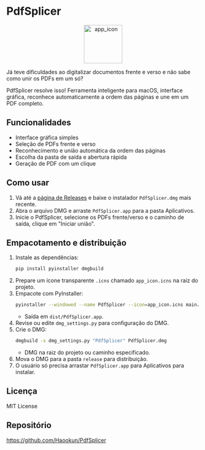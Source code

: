 # PdfSplicer

<div align="center">
  <img width="100" height="100" alt="app_icon" src="https://github.com/user-attachments/assets/a3f9089a-cf94-43be-b485-f682a43492c6" />
</div>

Já teve dificuldades ao digitalizar documentos frente e verso e não sabe como unir os PDFs em um só?

PdfSplicer resolve isso! Ferramenta inteligente para macOS, interface gráfica, reconhece automaticamente a ordem das páginas e une em um PDF completo.

## Funcionalidades
- Interface gráfica simples
- Seleção de PDFs frente e verso
- Reconhecimento e união automática da ordem das páginas
- Escolha da pasta de saída e abertura rápida
- Geração de PDF com um clique

## Como usar
1. Vá até a [página de Releases](https://github.com/Haookun/PdfSplicer/releases) e baixe o instalador `PdfSplicer.dmg` mais recente.
2. Abra o arquivo DMG e arraste `PdfSplicer.app` para a pasta Aplicativos.
3. Inicie o PdfSplicer, selecione os PDFs frente/verso e o caminho de saída, clique em "Iniciar união".

## Empacotamento e distribuição
1. Instale as dependências:
   ```bash
   pip install pyinstaller dmgbuild
   ```
2. Prepare um ícone transparente `.icns` chamado `app_icon.icns` na raiz do projeto.
3. Empacote com PyInstaller:
   ```bash
   pyinstaller --windowed --name PdfSplicer --icon=app_icon.icns main.py
   ```
   - Saída em `dist/PdfSplicer.app`.
4. Revise ou edite `dmg_settings.py` para configuração do DMG.
5. Crie o DMG:
   ```bash
   dmgbuild -s dmg_settings.py "PdfSplicer" PdfSplicer.dmg
   ```
   - DMG na raiz do projeto ou caminho especificado.
6. Mova o DMG para a pasta `release` para distribuição.
7. O usuário só precisa arrastar `PdfSplicer.app` para Aplicativos para instalar.

## Licença
MIT License

## Repositório
https://github.com/Haookun/PdfSplicer

